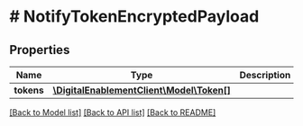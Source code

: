 # # NotifyTokenEncryptedPayload

## Properties

Name | Type | Description | Notes
------------ | ------------- | ------------- | -------------
**tokens** | [**\DigitalEnablementClient\Model\Token[]**](Token.md) |  | [optional] 

[[Back to Model list]](../../README.md#documentation-for-models) [[Back to API list]](../../README.md#documentation-for-api-endpoints) [[Back to README]](../../README.md)


